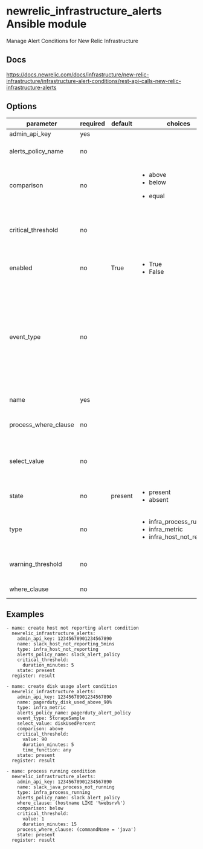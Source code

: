 # newrelic_infrastructure_alerts Ansible module
Manage Alert Conditions for New Relic Infrastructure

## Docs
https://docs.newrelic.com/docs/infrastructure/new-relic-infrastructure/infrastructure-alert-conditions/rest-api-calls-new-relic-infrastructure-alerts

## Options
| parameter | required | default | choices | comments |
|-----------|----------|---------|---------|----------|
|admin_api_key|yes| | | |
|alerts_policy_name|no|||name of the alert policy to attach the condition to.|
|comparison|no| |<ul><li>above</li><li>below</li></ul><ul><li>equal</li></ul>|The value used to define the threshold. Applies to infra_metric and infra_process_running.|
|critical_threshold|no| | |defined as a dictionary with values for `duration_minutes`, `value`, and `time_function` depending on type. |
|enabled|no|True|<ul><li>True</li><li>False</li></ul>|Whether the condition is turned on or off.|
|event_type|no|||Applies to infra_metric. The metric event; for example, system metrics, process metrics, storage metrics, or network metrics. This automatically populates for Infrastructure Integrations; for example, StorageSample.|
|name|yes|||The name of your alert condition.|
|process_where_clause|no|||Applies to infra_process_running. Any filters applied to processes.|
|select_value|no|||Applies to infra_metric. Identifies the type of metric condition. Example: diskFreePercent.|
|state|no|present|<ul><li>present</li><li>absent</li></ul>|Specify whether to create or delete alert condition.|
|type|no||<ul><li>infra_process_running</li><li>infra_metric</li><li>infra_host_not_reporting</li></ul>|The type of Infrastructure alert condition.|
|warning_threshold|no|||Applies only to infra_metric conditions. Optional warning threshold.|
|where_clause|no|||Applies a host filter to the alert condition.|

## Examples
```
- name: create host not reporting alert condition
  newrelic_infrastructure_alerts:
    admin_api_key: 12345678901234567890
    name: slack_host_not_reporting_5mins
    type: infra_host_not_reporting
    alerts_policy_name: slack_alert_policy
    critical_threshold:
      duration_minutes: 5
    state: present
  register: result
```
```
- name: create disk usage alert condition 
  newrelic_infrastructure_alerts:
    admin_api_key: 12345678901234567890
    name: pagerduty_disk_used_above_90%
    type: infra_metric
    alerts_policy_name: pagerduty_alert_policy
    event_type: StorageSample
    select_value: diskUsedPercent
    comparison: above
    critical_threshold:
      value: 90
      duration_minutes: 5
      time_function: any
    state: present
  register: result
```
```
- name: process running condition
  newrelic_infrastructure_alerts:
    admin_api_key: 12345678901234567890
    name: slack_java_process_not_running
    type: infra_process_running
    alerts_policy_name: slack_alert_policy
    where_clause: (hostname LIKE '%websrv%')
    comparison: below
    critical_threshold:
      value: 1
      duration_minutes: 15
    process_where_clause: (commandName = 'java')
    state: present
  register: result
```